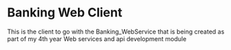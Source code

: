 # Banking Web Client
This is the client to go with the Banking_WebService that is being created as part of my 4th year Web services and api development module
